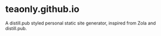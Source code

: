 # teaonly.github.io

A distill.pub styled personal static site generator, inspired from Zola and distill.pub.


